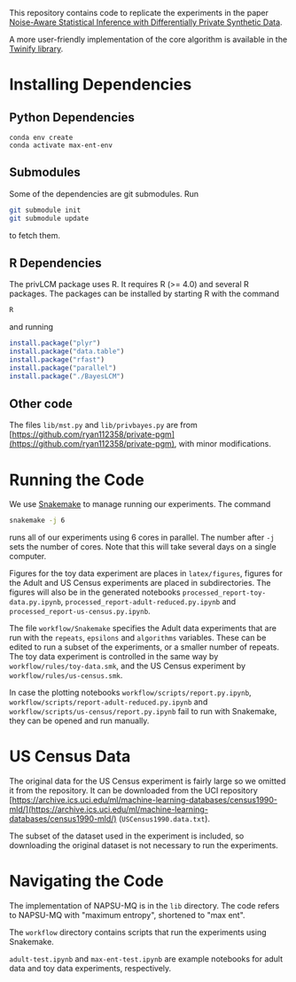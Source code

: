 This repository contains code to replicate the experiments in the paper
[Noise-Aware Statistical Inference with Differentially Private Synthetic Data](https://arxiv.org/abs/2205.14485).

A more user-friendly implementation of the core algorithm is available in 
the 
[Twinify library](https://github.com/DPBayes/twinify).

# Installing Dependencies

## Python Dependencies
```
conda env create
conda activate max-ent-env
```

## Submodules

Some of the dependencies are git submodules. Run 
```bash
git submodule init
git submodule update
```
to fetch them.

## R Dependencies
The privLCM package uses R. It requires R (>= 4.0) and 
several R packages. The packages can be installed by starting 
R with the command 
```bash
R
```
and running
```R
install.package("plyr")
install.package("data.table")
install.package("rfast")
install.package("parallel")
install.package("./BayesLCM")
```

## Other code
The files `lib/mst.py` and `lib/privbayes.py` are from 
[https://github.com/ryan112358/private-pgm](https://github.com/ryan112358/private-pgm), 
with minor modifications.

# Running the Code

We use [Snakemake](https://snakemake.readthedocs.io/en/stable/)
to manage running our experiments. The command 
```bash
snakemake -j 6
```
runs all of our experiments using 6 cores in parallel. The 
number after `-j` sets the number of cores. Note that this 
will take several days on a single computer.

Figures for the toy data experiment are places in 
`latex/figures`, figures for the Adult and US Census experiments are 
placed in subdirectories. The figures 
will also be in the generated notebooks 
`processed_report-toy-data.py.ipynb`,
`processed_report-adult-reduced.py.ipynb`
and `processed_report-us-census.py.ipynb`.

The file `workflow/Snakemake` specifies the Adult data 
experiments that 
are run with the `repeats`, `epsilons` and `algorithms` 
variables. These can be edited to run a subset of the experiments,
or a smaller number of repeats. The toy data experiment is 
controlled in the same way by `workflow/rules/toy-data.smk`,
and the US Census experiment by `workflow/rules/us-census.smk`.

In case the plotting notebooks
`workflow/scripts/report.py.ipynb`, `workflow/scripts/report-adult-reduced.py.ipynb` 
and `workflow/scripts/us-census/report.py.ipynb` fail to run with Snakemake, 
they can be opened and run manually.

# US Census Data

The original data for the US Census experiment is fairly large
so we omitted it from the repository. It can be downloaded from 
the UCI repository
[https://archive.ics.uci.edu/ml/machine-learning-databases/census1990-mld/](https://archive.ics.uci.edu/ml/machine-learning-databases/census1990-mld/) (`USCensus1990.data.txt`).

The subset of the dataset used in the experiment is included,
so downloading the original dataset is not necessary to run 
the experiments.

# Navigating the Code

The implementation of NAPSU-MQ is in the `lib` directory.
The code refers to NAPSU-MQ with "maximum entropy", shortened to 
"max ent".

The `workflow` directory contains scripts that run the experiments
using Snakemake.

`adult-test.ipynb` and `max-ent-test.ipynb` are example notebooks 
for adult data and toy data experiments, respectively.